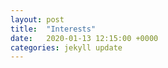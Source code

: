```yaml
---
layout: post
title:  "Interests"
date:   2020-01-13 12:15:00 +0000
categories: jekyll update
---
```

